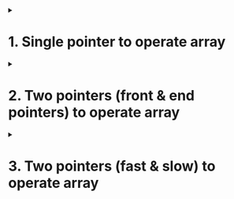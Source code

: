 <details>
<summary><h1>1. Single pointer to operate array</h1></summary>
  
A single-pointer approach is suitable for scenarios where only one index in the array is focused on in a single operation.

Most popular related Leetcode problems are:

[724. Find Pivot Index](https://leetcode.com/problems/find-pivot-index/description/).

[35. Search Insert Position](https://leetcode.com/problems/search-insert-position/description/).

[5. Longest Palindromic Substring](https://leetcode.com/problems/longest-palindromic-substring/description/).

For question 5, Walk backward until you find the same character then start looking for a palindrome

[118. Pascal's Triangle](https://leetcode.com/problems/pascals-triangle/description/).

</details>



<details>
<summary><h1>2. Two pointers (front & end pointers) to operate array</h1></summary>
  
[151. Reverse Words in a String](https://leetcode.com/problems/reverse-words-in-a-string/description/).

[344. Reverse String](https://leetcode.com/problems/reverse-string/description/).

[167. Two Sum II - Input Array Is Sorted](https://leetcode.com/problems/two-sum-ii-input-array-is-sorted/description/).

[27. Remove Element](https://leetcode.com/problems/remove-element/description/).

[209. Minimum Size Subarray Sum](https://leetcode.com/problems/minimum-size-subarray-sum/description/).

</details>



<details>
<summary><h1>3. Two pointers (fast & slow) to operate array</h1></summary>
  
[485. Max Consecutive Ones](https://leetcode.com/problems/max-consecutive-ones/description/).

[26. Remove Duplicates from Sorted Array](https://leetcode.com/problems/remove-duplicates-from-sorted-array/description/).

[283. Move Zeroes](https://leetcode.com/problems/move-zeroes/description/).

</details>
